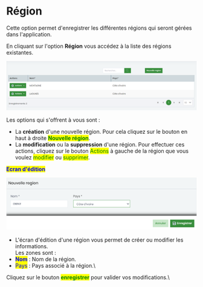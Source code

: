 # Région

Cette option permet d'enregistrer les différentes régions qui seront gérées dans l'application.

En cliquant sur l'option **Région** vous accédez à la liste des régions existantes.

![Liste des régions](<../.gitbook/assets/image (5).png>)

Les options qui s'offrent à vous sont :&#x20;

* La **création** d'une nouvelle région. Pour cela cliquez sur le bouton en haut à droite <mark style="color:green;">**Nouvelle région**</mark>.
* La **modification** ou la **suppression** d'une région. Pour effectuer ces actions, cliquez sur le bouton <mark style="color:green;">Actions</mark> à gauche de la région que vous voulez <mark style="color:green;">modifier</mark> ou <mark style="color:green;">supprimer</mark>.

<mark style="color:blue;">**Ecran d'édition**</mark>

![](<../.gitbook/assets/image (4).png>)

* L'écran d'édition d'une région vous permet de créer ou modifier les informations.\
  Les zones sont :&#x20;
* <mark style="color:blue;">**Nom**</mark> : Nom de la région.
* <mark style="color:blue;">Pays</mark> : Pays associé à la région.\


Cliquez sur le bouton <mark style="color:green;">**enregistrer**</mark> pour valider vos modifications.\
